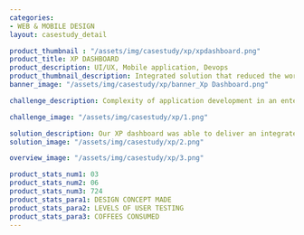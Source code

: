 ```yaml
---
categories:
- WEB & MOBILE DESIGN
layout: casestudy_detail

product_thumbnail : "/assets/img/casestudy/xp/xpdashboard.png"
product_title: XP DASHBOARD
product_description: UI/UX, Mobile application, Devops
product_thumbnail_description: Integrated solution that reduced the workload of performance engineers and improved their efficiency in operations.
banner_image: "/assets/img/casestudy/xp/banner_Xp Dashboard.png"

challenge_description: Complexity of application development in an enterprise has grown significantly and it is only set to get worse as companies grow. Our client, one of the largest enterprise technology companies in the world and leader in supply chain management are currently running a hybrid enterprise – a result of heterogeneous target customer audience, diverse support functionality and business processes. The biggest challenges of our client were the lack of access to quick, intuitive and meaningful insights, Lack of actionable intelligence and the lack of workflow automation.

challenge_image: "/assets/img/casestudy/xp/1.png"

solution_description: Our XP dashboard was able to deliver an integrated solution that reduced the workload of performance engineers and improved their efficiency in operations along with Faster feedback loops to the development teams increasing the time to market new features. XP was able to provide powerful visualization of the solution enabling the performance engineers to focus on the complex issues which needs more attention and detailing rather than dwell on trivial issues.
solution_image: "/assets/img/casestudy/xp/2.png"

overview_image: "/assets/img/casestudy/xp/3.png"

product_stats_num1: 03
product_stats_num2: 06
product_stats_num3: 724
product_stats_para1: DESIGN CONCEPT MADE
product_stats_para2: LEVELS OF USER TESTING
product_stats_para3: COFFEES CONSUMED
---
```


